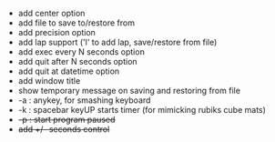 * add center option
* add file to save to/restore from
* add precision option
* add lap support ('l' to add lap, save/restore from file)
* add exec every N seconds option
* add quit after N seconds option
* add quit at datetime option
* add window title
* show temporary message on saving and restoring from file
* -a : anykey, for smashing keyboard
* -k : spacebar keyUP starts timer (for mimicking rubiks cube mats)
* ~~-p : start program paused~~
* ~~add +/- seconds control~~
